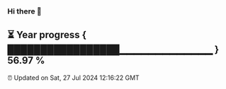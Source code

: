 ### Hi there 👋
⏳ Year progress { █████████████████▁▁▁▁▁▁▁▁▁▁▁▁▁ } 56.97 %
---
⏰ Updated on Sat, 27 Jul 2024 12:16:22 GMT

